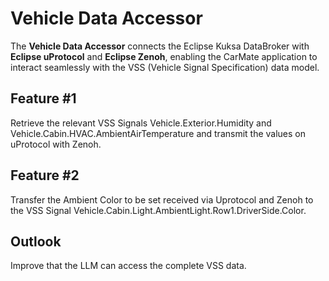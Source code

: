 # Vehicle Data Accessor

The **Vehicle Data Accessor** connects the Eclipse Kuksa DataBroker with **Eclipse uProtocol** and **Eclipse Zenoh**, enabling the CarMate application to interact seamlessly with the VSS (Vehicle Signal Specification) data model.

## Feature #1

Retrieve the relevant VSS Signals Vehicle.Exterior.Humidity and Vehicle.Cabin.HVAC.AmbientAirTemperature and transmit the values on uProtocol with Zenoh.

## Feature #2

Transfer the Ambient Color to be set received via Uprotocol and Zenoh to the VSS Signal Vehicle.Cabin.Light.AmbientLight.Row1.DriverSide.Color.

## Outlook

Improve that the LLM can access the complete VSS data.
